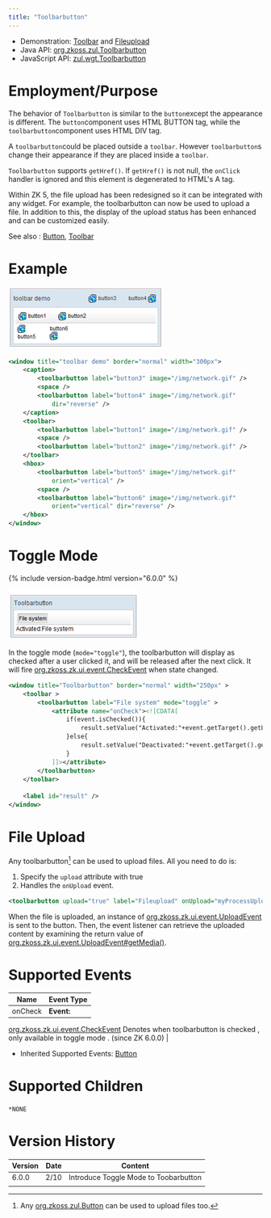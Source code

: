 ```yaml
---
title: "Toolbarbutton"
---
```



- Demonstration: [Toolbar](http://www.zkoss.org/zkdemo/menu/toolbar) and
  [Fileupload](https://www.zkoss.org/wiki/Small_Talks/2009/July/ZK_5:_New_File_Upload#Live_Demo)
- Java API: [org.zkoss.zul.Toolbarbutton](https://www.zkoss.org/javadoc/latest/zk/org/zkoss/zul/Toolbarbutton.html)
- JavaScript API:
  [zul.wgt.Toolbarbutton](https://www.zkoss.org/javadoc/latest/jsdoc/classes/zul.wgt.Toolbarbutton.html)


# Employment/Purpose

The behavior of `Toolbarbutton` is similar to the `button`except the
appearance is different. The `button`component uses HTML BUTTON tag,
while the `toolbarbutton`component uses HTML DIV tag.

A `toolbarbutton`could be placed outside a `toolbar`. However
`toolbarbutton`s change their appearance if they are placed inside a
`toolbar`.

`Toolbarbutton` supports `getHref()`. If `getHref()` is not null, the
`onClick` handler is ignored and this element is degenerated to HTML's A
tag.

Within ZK 5, the file upload has been redesigned so it can be integrated
with any widget. For example, the toolbarbutton can now be used to
upload a file. In addition to this, the display of the upload status has
been enhanced and can be customized easily.

See also : [ Button]({{site.baseurl}}/zk_component_ref/button),
[ Toolbar]({{site.baseurl}}/zk_component_ref/toolbar)

# Example

![](/zk_component_ref/images/ZKComRef_Toolbarbutton_Example.png)

```xml
<window title="toolbar demo" border="normal" width="300px">
    <caption>
        <toolbarbutton label="button3" image="/img/network.gif" />
        <space />
        <toolbarbutton label="button4" image="/img/network.gif"
            dir="reverse" />
    </caption>
    <toolbar>
        <toolbarbutton label="button1" image="/img/network.gif" />
        <space />
        <toolbarbutton label="button2" image="/img/network.gif" />
    </toolbar>
    <hbox>
        <toolbarbutton label="button5" image="/img/network.gif"
            orient="vertical" />
        <space />
        <toolbarbutton label="button6" image="/img/network.gif"
            orient="vertical" dir="reverse" />
    </hbox>
</window>
```

# Toggle Mode

{% include version-badge.html version="6.0.0" %}

![](/zk_component_ref/images/Toolbarbutton_togglemode.png)

In the toggle mode (`mode="toggle"`), the toolbarbutton will display as
checked after a user clicked it, and will be released after the next
click. It will fire [org.zkoss.zk.ui.event.CheckEvent](https://www.zkoss.org/javadoc/latest/zk/org/zkoss/zk/ui/event/CheckEvent.html)
when state changed.

```xml
<window title="Toolbarbutton" border="normal" width="250px" >
    <toolbar >
        <toolbarbutton label="File system" mode="toggle" >
            <attribute name="onCheck"><![CDATA[
                if(event.isChecked()){
                    result.setValue("Activated:"+event.getTarget().getLabel());
                }else{
                    result.setValue("Deactivated:"+event.getTarget().getLabel());
                }
            ]]></attribute>         
        </toolbarbutton> 
    </toolbar>
    
    <label id="result" />
</window>
```

# File Upload

Any toolbarbutton[^1] can be used to upload files. All you need to do
is:

1.  Specify the `upload` attribute with true
2.  Handles the `onUpload` event.

```xml
<toolbarbutton upload="true" label="Fileupload" onUpload="myProcessUpload(event.getMedia())"/>
```

When the file is uploaded, an instance of
[org.zkoss.zk.ui.event.UploadEvent](https://www.zkoss.org/javadoc/latest/zk/org/zkoss/zk/ui/event/UploadEvent.html) is sent to the
button. Then, the event listener can retrieve the uploaded content by
examining the return value of
[org.zkoss.zk.ui.event.UploadEvent#getMedia()](https://www.zkoss.org/javadoc/latest/zk/org/zkoss/zk/ui/event/UploadEvent.html#getMedia()).


# Supported Events

| Name | Event Type |
|---|---|
| onCheck | **Event:**
[org.zkoss.zk.ui.event.CheckEvent](https://www.zkoss.org/javadoc/latest/zk/org/zkoss/zk/ui/event/CheckEvent.html) Denotes when
toolbarbutton is checked , only available in toggle mode . (since ZK
6.0.0) |

- Inherited Supported Events: [ Button]({{site.baseurl}}/zk_component_ref/button#Supported_Events)

# Supported Children

`*NONE`



# Version History



| Version | Date | Content                               |
|---------|------|---------------------------------------|
| 6.0.0   | 2/10 | Introduce Toggle Mode to Toobarbutton |
|         |      |                                       |



[^1]: Any [org.zkoss.zul.Button](https://www.zkoss.org/javadoc/latest/zk/org/zkoss/zul/Button.html) can be used to upload
    files too.
